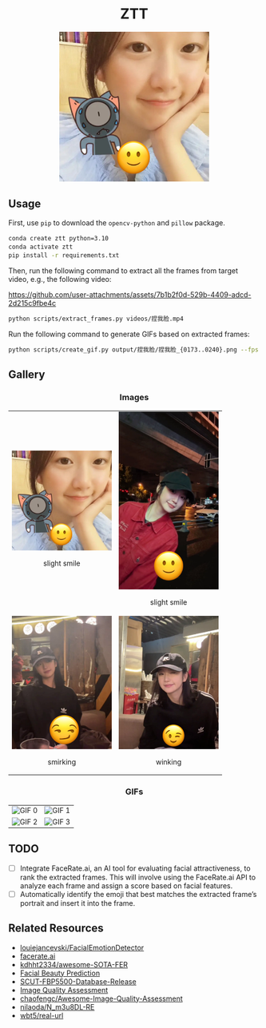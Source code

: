 <div align="center">

# ZTT
<figure>
        <img src="gallery/0.jpg" alt="missing image" style="width: 300px; height: auto;">
        <figcaption></figcaption>
    </figure>
</div>

## Usage

First, use `pip` to download the `opencv-python` and `pillow` package.

```bash
conda create ztt python=3.10
conda activate ztt
pip install -r requirements.txt
```

Then, run the following command to extract all the frames from target video, e.g.,
the following video:

https://github.com/user-attachments/assets/7b1b2f0d-529b-4409-adcd-2d215c9fbe4c

```bash
python scripts/extract_frames.py videos/捏我脸.mp4
```

Run the following command to generate GIFs based on extracted frames:

```bash
python scripts/create_gif.py output/捏我脸/捏我脸_{0173..0240}.png --fps 30
```

## Gallery

<div align="center" style="text-align: center;">

### Images
<table>
    <tr>
        <td>
            <img src="gallery/0.jpg" alt="Image 0" width="200"><br>
            <p>slight smile</p>
        </td>
        <td>
            <img src="gallery/2.png" alt="Image 2" width="200"><br>
            <p>slight smile</p>
        </td>
    </tr>
    <tr>
        <td>
            <img src="gallery/1.png" alt="Image 1" width="200"><br>
            <p>smirking</p>
        </td>
        <td>
            <img src="gallery/3.png" alt="Image 3" width="200"><br>
            <p>winking</p>
        </td>
    </tr>
</table>
</div>

<div align="center" style="text-align: center;">

### GIFs
<table>
    <tr>
        <td>
            <img src="gallery/捏我脸_0000-捏我脸_0084-10fps.gif" alt="GIF 0" width="200">
        </td>
        <td>
            <img src="gallery/捏我脸_0086-捏我脸_0116-10fps.gif" alt="GIF 1" width="200">
        </td>
    </tr>
    <tr>
        <td>
            <img src="gallery/捏我脸_0144-捏我脸_0172-10fps.gif" alt="GIF 2" width="200">
        </td>
        <td>
            <img src="gallery/捏我脸_0210-捏我脸_0230-10fps.gif" alt="GIF 3" width="200">
        </td>
    </tr>
</table>
</div>

## TODO

- [ ] Integrate FaceRate.ai, an AI tool for evaluating facial attractiveness, to rank the extracted frames. This will involve using the FaceRate.ai API to analyze each frame and assign a score based on facial features.
- [ ] Automatically identify the emoji that best matches the extracted frame’s portrait and insert it into the frame.

## Related Resources

- [louiejancevski/FacialEmotionDetector](https://github.com/louiejancevski/FacialEmotionDetector)
- [facerate.ai](https://facerate.ai/app)
- [kdhht2334/awesome-SOTA-FER](https://github.com/kdhht2334/awesome-SOTA-FER)
- [Facial Beauty Prediction](https://paperswithcode.com/task/facial-beauty-prediction)
- [SCUT-FBP5500-Database-Release](https://github.com/HCIILAB/SCUT-FBP5500-Database-Release)
- [Image Quality Assessment](https://paperswithcode.com/task/image-quality-assessment)
- [chaofengc/Awesome-Image-Quality-Assessment](https://github.com/chaofengc/Awesome-Image-Quality-Assessment)
- [nilaoda/N_m3u8DL-RE](https://github.com/nilaoda/N_m3u8DL-RE)
- [wbt5/real-url](https://github.com/wbt5/real-url)
